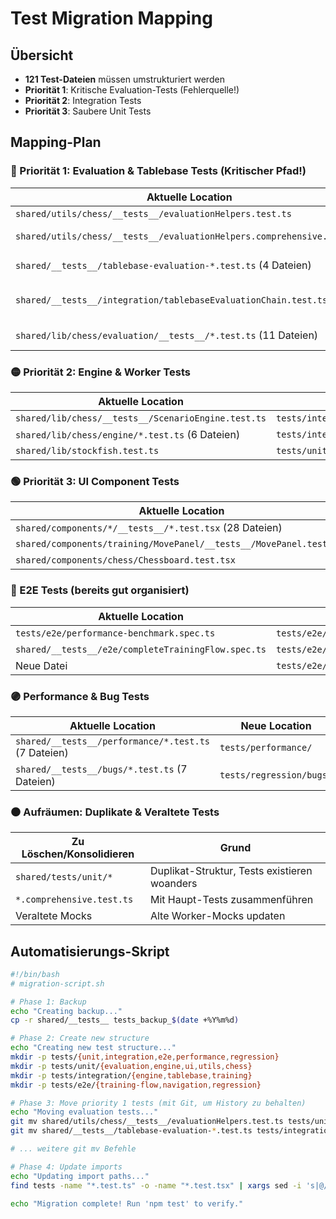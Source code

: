 # Test Migration Mapping

## Übersicht
- **121 Test-Dateien** müssen umstrukturiert werden
- **Priorität 1**: Kritische Evaluation-Tests (Fehlerquelle!)
- **Priorität 2**: Integration Tests
- **Priorität 3**: Saubere Unit Tests

## Mapping-Plan

### 🔴 Priorität 1: Evaluation & Tablebase Tests (Kritischer Pfad!)

| Aktuelle Location | Neue Location | Testtyp | Anmerkung |
|------------------|---------------|---------|-----------|
| `shared/utils/chess/__tests__/evaluationHelpers.test.ts` | `tests/unit/evaluation/evaluationHelpers.test.ts` | Unit | Kern-Logik! |
| `shared/utils/chess/__tests__/evaluationHelpers.comprehensive.test.ts` | `tests/unit/evaluation/evaluationHelpers.comprehensive.test.ts` | Unit | Erweiterte Tests |
| `shared/__tests__/tablebase-evaluation-*.test.ts` (4 Dateien) | `tests/integration/tablebase/` | Integration | Tablebase-Integration |
| `shared/__tests__/integration/tablebaseEvaluationChain.test.ts` | `tests/integration/evaluation/tablebaseEvaluationChain.test.ts` | Integration | Bereits korrekt kategorisiert |
| `shared/lib/chess/evaluation/__tests__/*.test.ts` (11 Dateien) | `tests/unit/evaluation/engine/` | Unit | Engine Evaluation |

### 🟡 Priorität 2: Engine & Worker Tests

| Aktuelle Location | Neue Location | Testtyp |
|------------------|---------------|---------|
| `shared/lib/chess/__tests__/ScenarioEngine.test.ts` | `tests/integration/engine/ScenarioEngine.test.ts` | Integration |
| `shared/lib/chess/engine/*.test.ts` (6 Dateien) | `tests/integration/engine/worker/` | Integration |
| `shared/lib/stockfish.test.ts` | `tests/unit/engine/stockfish.test.ts` | Unit |

### 🟢 Priorität 3: UI Component Tests

| Aktuelle Location | Neue Location | Testtyp |
|------------------|---------------|---------|
| `shared/components/*/__tests__/*.test.tsx` (28 Dateien) | `tests/unit/ui/[component-name]/` | Unit |
| `shared/components/training/MovePanel/__tests__/MovePanel.test.tsx` | `tests/unit/ui/training/MovePanel.test.tsx` | Unit |
| `shared/components/chess/Chessboard.test.tsx` | `tests/unit/ui/chess/Chessboard.test.tsx` | Unit |

### 🔵 E2E Tests (bereits gut organisiert)

| Aktuelle Location | Neue Location | Testtyp |
|------------------|---------------|---------|
| `tests/e2e/performance-benchmark.spec.ts` | `tests/e2e/performance/benchmark.spec.ts` | E2E |
| `shared/__tests__/e2e/completeTrainingFlow.spec.ts` | `tests/e2e/training-flow/completeSession.spec.ts` | E2E |
| Neue Datei | `tests/e2e/regression/knownBlunderScenarios.spec.ts` | E2E |

### 🟣 Performance & Bug Tests

| Aktuelle Location | Neue Location | Testtyp |
|------------------|---------------|---------|
| `shared/__tests__/performance/*.test.ts` (7 Dateien) | `tests/performance/` | Special |
| `shared/__tests__/bugs/*.test.ts` (7 Dateien) | `tests/regression/bugs/` | Mixed |

### ⚫ Aufräumen: Duplikate & Veraltete Tests

| Zu Löschen/Konsolidieren | Grund |
|-------------------------|-------|
| `shared/tests/unit/*` | Duplikat-Struktur, Tests existieren woanders |
| `*.comprehensive.test.ts` | Mit Haupt-Tests zusammenführen |
| Veraltete Mocks | Alte Worker-Mocks updaten |

## Automatisierungs-Skript

```bash
#!/bin/bash
# migration-script.sh

# Phase 1: Backup
echo "Creating backup..."
cp -r shared/__tests__ tests_backup_$(date +%Y%m%d)

# Phase 2: Create new structure
echo "Creating new test structure..."
mkdir -p tests/{unit,integration,e2e,performance,regression}
mkdir -p tests/unit/{evaluation,engine,ui,utils,chess}
mkdir -p tests/integration/{engine,tablebase,training}
mkdir -p tests/e2e/{training-flow,navigation,regression}

# Phase 3: Move priority 1 tests (mit Git, um History zu behalten)
echo "Moving evaluation tests..."
git mv shared/utils/chess/__tests__/evaluationHelpers.test.ts tests/unit/evaluation/
git mv shared/__tests__/tablebase-evaluation-*.test.ts tests/integration/tablebase/

# ... weitere git mv Befehle

# Phase 4: Update imports
echo "Updating import paths..."
find tests -name "*.test.ts" -o -name "*.test.tsx" | xargs sed -i 's|@/|../../shared/|g'

echo "Migration complete! Run 'npm test' to verify."
```